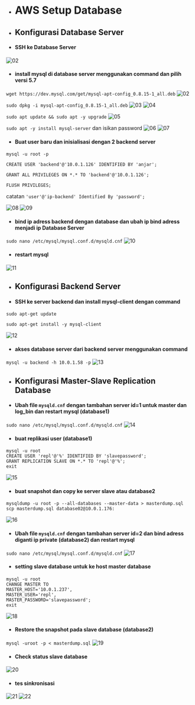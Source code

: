 * # AWS Setup Database

* ## Konfigurasi Database Server
* #### SSH ke Database Server
![02](assets/01.png)

* #### install mysql di database server menggunakan command dan pilih versi 5.7
`wget https://dev.mysql.com/get/mysql-apt-config_0.8.15-1_all.deb`
![02](assets/02.png)

`sudo dpkg -i mysql-apt-config_0.8.15-1_all.deb`
![03](assets/03.png)
![04](assets/04.png)

`sudo apt update && sudo apt -y upgrade`
![05](assets/05.png)

`sudo apt -y install mysql-server` dan isikan password
![06](assets/06.png)
![07](assets/07.png)

* #### Buat user baru dan inisialisasi dengan 2 backend server

```
mysql -u root -p

CREATE USER 'backend'@'10.0.1.126' IDENTIFIED BY 'anjar'; 

GRANT ALL PRIVILEGES ON *.* TO 'backend'@'10.0.1.126';

FLUSH PRIVILEGES;
```
catatan `'user'@'ip-backend' Identified By 'password';`

![08](assets/08.png)
![09](assets/09.png)

* #### bind ip adress backend dengan database dan ubah ip bind adress menjadi ip Database Server
`sudo nano /etc/mysql/mysql.conf.d/mysqld.cnf` 
![10](assets/10.png)

* #### restart mysql
![11](assets/11.png)

* ## Konfigurasi Backend Server
* #### SSH ke server backend dan install mysql-client dengan command
```
sudo apt-get update

sudo apt-get install -y mysql-client
```
![12](assets/12.png)

* #### akses database server dari backend server menggunakan command
`mysql -u backend -h 10.0.1.58 -p`
![13](assets/13.png)

* ## Konfigurasi Master-Slave Replication Database 

* #### Ubah file `mysqld.cnf` dengan tambahan server id=1 untuk master dan log_bin dan restart mysql (database1)
`sudo nano /etc/mysql/mysql.conf.d/mysqld.cnf` 
![14](assets/14.png)

* #### buat replikasi user (database1)
```
mysql -u root
CREATE USER 'repl'@'%' IDENTIFIED BY 'slavepassword';
GRANT REPLICATION SLAVE ON *.* TO 'repl'@'%';
exit
```
![15](assets/15.png)

* #### buat snapshot dan copy ke server slave atau database2
```
mysqldump -u root -p --all-databases --master-data > masterdump.sql
scp masterdump.sql database02@10.0.1.176:
```
![16](assets/16.png)

* #### Ubah file `mysqld.cnf` dengan tambahan server id=2 dan bind adress diganti ip private (database2) dan restart mysql
`sudo nano /etc/mysql/mysql.conf.d/mysqld.cnf`
![17](assets/17.png)

* #### setting slave database untuk ke host master database
```
mysql -u root
CHANGE MASTER TO
MASTER_HOST='10.0.1.237',
MASTER_USER='repl',
MASTER_PASSWORD='slavepassword';
exit
```
![18](assets/18.png)

* #### Restore the snapshot pada slave database (database2)
`mysql -uroot -p < masterdump.sql`
![19](assets/19.png)

* #### Check status slave database
![20](assets/20.png)

* #### tes sinkronisasi
![21](assets/21.png)
![22](assets/22.png)